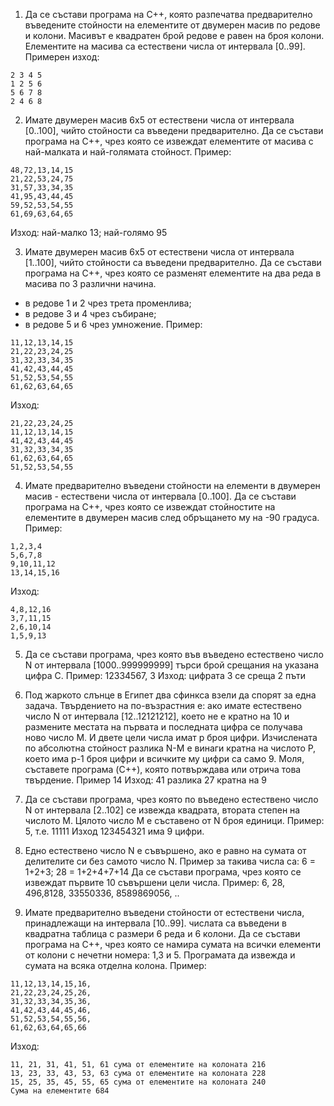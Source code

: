1) Да се състави програма на C++, която разпечатва предварително въведените стойности на елементите от двумерен масив по редове и колони. Масивът е квадратен брой редове е равен на броя колони. Елементите на масива са естествени числа от интервала [0..99].
Примерен изход:
```
2 3 4 5
1 2 5 6
5 6 7 8
2 4 6 8 
```

2) Имате двумерен масив 6х5 от естествени числа от интервала [0..100], чийто стойности са въведени предварително.
Да се състави програма на C++, чрез която се извеждат елементите от масива с най-малката и най-голямата стойност.
Пример:
```
48,72,13,14,15
21,22,53,24,75
31,57,33,34,35
41,95,43,44,45
59,52,53,54,55
61,69,63,64,65
```
Изход: най-малко 13; най-голямо 95

3) Имате двумерен масив 6х5 от естествени числа от интервала [1..100], чийто стойности са въведени предварително.
Да се състави програма на C++, чрез която се разменят елементите на два реда в масива по 3 различни начина.
- в редове 1 и 2 чрез трета променлива;
- в редове 3 и 4 чрез събиране;
- в редове 5 и 6 чрез умножение.
Пример:
```
11,12,13,14,15
21,22,23,24,25
31,32,33,34,35
41,42,43,44,45
51,52,53,54,55
61,62,63,64,65
```
Изход:
```
21,22,23,24,25
11,12,13,14,15
41,42,43,44,45
31,32,33,34,35
61,62,63,64,65
51,52,53,54,55
```

4) Имате предварително въведени стойности на елементи в двумерен масив - естествени числа от интервала [0..100].
Да се състави програма на C++, чрез която се извеждат стойностите на елементите в двумерен масив след обръщането му на -90 градуса.
Пример:
```
1,2,3,4
5,6,7,8
9,10,11,12
13,14,15,16
```
Изход:
```
4,8,12,16
3,7,11,15
2,6,10,14
1,5,9,13
```
5) Да се състави програма, чрез която във въведено естествено число N от интервала [1000..999999999] търси брой срещания на указана цифра C.
Пример: 12334567, 3 Изход: цифрата 3 се среща 2 пъти

6) Под жаркото слънце в Египет два сфинкса взели да спорят за една задача.
Твърдението на по-възрастния е: ако имате естествено число N от интервала [12..12121212], което не е кратно на 10 и размените местата на първата и последната цифра се получава ново число M. И двете цели числа имат p броя цифри.
Изчислената по абсолютна стойност разлика N-M е винаги кратна на числото P, което има p-1 броя цифри и всичките му цифри са само 9.
Моля, съставете програма (C++), която потвърждава или отрича това твърдение.
Пример 14 Изход: 41 разлика 27 кратна на 9

7) Да се състави програма, чрез която по въведено естествено число N от интервала [2..102] се извежда квадрата, втората степен на числото М.
Цялото число М е съставено от N броя единици.
Пример: 5, т.е. 11111 Изход 123454321 има 9 цифри.

8) Едно естествено число N е съвършено, ако е равно на сумата от делителите си без самото число N.
Пример за такива числа са: 6 = 1+2+3; 28 = 1+2+4+7+14
Да се състави програма, чрез която се извеждат първите 10 съвършени цели числа.
Пример: 6, 28, 496,8128, 33550336, 8589869056, ..

9) Имате предварително въведени стойности от естествени числа, принадлежащи на интервала [10..99]. числата са въведени в квадратна таблица с размери 6 реда и 6 колони.
Да се състави програма на C++, чрез която се намира сумата на всички елементи от колони с нечетни номера: 1,3 и 5.
Програмата да извежда и сумата на всяка отделна колона.
Пример:
```
11,12,13,14,15,16,
21,22,23,24,25,26,
31,32,33,34,35,36,
41,42,43,44,45,46,
51,52,53,54,55,56,
61,62,63,64,65,66
```
Изход:
```
11, 21, 31, 41, 51, 61 сума от елементите на колоната 216
13, 23, 33, 43, 53, 63 сума от елементите на колоната 228
15, 25, 35, 45, 55, 65 сума от елементите на колоната 240
Сума на елементите 684
```

